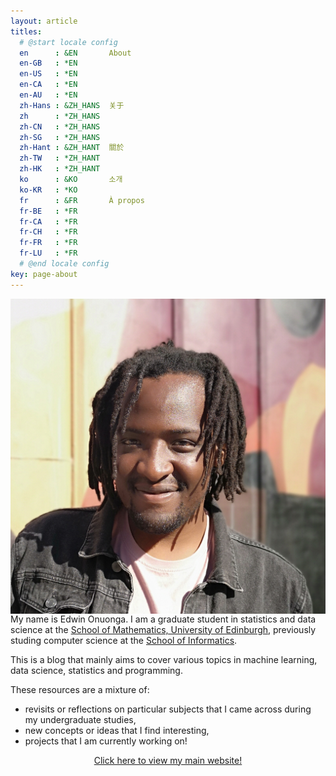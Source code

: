 ```yaml
---
layout: article
titles:
  # @start locale config
  en      : &EN       About
  en-GB   : *EN
  en-US   : *EN
  en-CA   : *EN
  en-AU   : *EN
  zh-Hans : &ZH_HANS  关于
  zh      : *ZH_HANS
  zh-CN   : *ZH_HANS
  zh-SG   : *ZH_HANS
  zh-Hant : &ZH_HANT  關於
  zh-TW   : *ZH_HANT
  zh-HK   : *ZH_HANT
  ko      : &KO       소개
  ko-KR   : *KO
  fr      : &FR       À propos
  fr-BE   : *FR
  fr-CA   : *FR
  fr-CH   : *FR
  fr-FR   : *FR
  fr-LU   : *FR
  # @end locale config
key: page-about
---
```


<img src="/assets/images/me.jpg" style="margin-left:20px;" class="image image--md" align="right"/>

My name is Edwin Onuonga. I am a graduate student in statistics and data science at the [School of Mathematics, University of Edinburgh](https://www.maths.ed.ac.uk/school-of-mathematics), previously studing computer science at the [School of Informatics](https://www.ed.ac.uk/informatics).

This is a blog that mainly aims to cover various topics in machine learning, data science, statistics and programming.

These resources are a mixture of:

- revisits or reflections on particular subjects that I came across during my undergraduate studies,
- new concepts or ideas that I find interesting,
- projects that I am currently working on!

<p align="center">
  <a href="https://eonu.net">Click here to view my main website!</a>
</p>
